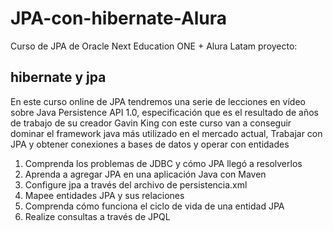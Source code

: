 # <h1>JPA-con-hibernate-Alura</h1>

Curso de JPA de Oracle Next Education ONE + Alura Latam
proyecto: <h2>hibernate y jpa</h2>

En este curso online de JPA tendremos una serie de lecciones en vídeo sobre Java Persistence API 1.0, especificación que es el resultado de años de trabajo de su creador Gavin King con este curso van a conseguir dominar el framework java más utilizado en el mercado actual, Trabajar con JPA  y obtener conexiones a bases de datos y operar con entidades

<ol>
  <li>Comprenda los problemas de JDBC y cómo JPA llegó a resolverlos</li>
  <li>Aprenda a agregar JPA en una aplicación Java con Maven</li>
  <li>Configure jpa a través del archivo de persistencia.xml</li>
  <li>Mapee entidades JPA y sus relaciones</li>
  <li>Comprenda cómo funciona el ciclo de vida de una entidad JPA</li>
  <li>Realize consultas a través de JPQL</li>
</ol>
